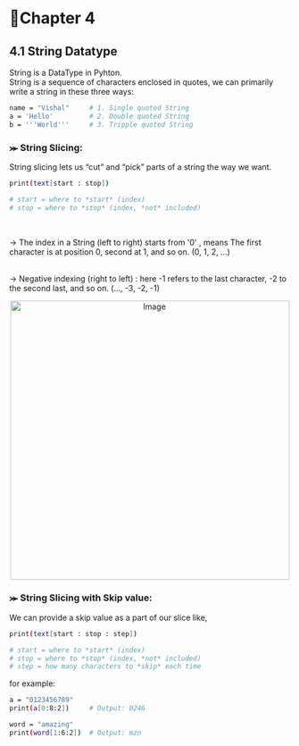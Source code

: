 # 📝Chapter 4
## 4.1 String Datatype
String is a DataType in Pyhton.<br>
String is a sequence of characters enclosed in quotes, we can primarily write a string in these three ways:
```bash
name = "Vishal"     # 1. Single quoted String
a = 'Hello'         # 2. Double quoted String
b = '''World'''     # 3. Tripple quoted String
```


### ⪼ String Slicing:
String slicing lets us “cut” and “pick” parts of a string the way we want.
```bash
print(text[start : stop])

# start = where to *start* (index)
# stop = where to *stop* (index, *not* included)
```
<br>

→ The index in a String (left to right) starts from '0' , means The first character is at position 0, second at 1, and so on. (0, 1, 2, ...)
<br><br>

→ Negative indexing (right to left) : here -1 refers to the last character, -2 to the second last, and so on. (..., -3, -2, -1)
<p align="center">
<img src="https://github.com/user-attachments/assets/2e62ed3c-cdf2-4881-89c7-13dd156a09e6" alt="Image" width="500">
</p>


### ⪼ String Slicing with Skip value:
We can provide a skip value as a part of our slice like, 
```bash
print(text[start : stop : step])

# start = where to *start* (index)
# stop = where to *stop* (index, *not* included)
# step = how many characters to *skip* each time 
```
for example:
```bash
a = "0123456789"
print(a[0:8:2])     # Output: 0246

word = "amazing"
print(word[1:6:2])  # Output: mzn
```
